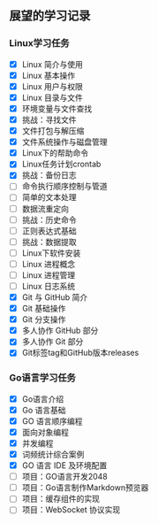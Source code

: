 ## 展望的学习记录

### Linux学习任务
- [x] Linux 简介与使用                                    
- [x] Linux 基本操作             
- [x] Linux 用户与权限                        
- [x] Linux 目录与文件                                    
- [x] 环境变量与文件查找        
- [x] 挑战：寻找文件                           
- [x] 文件打包与解压缩                                      
- [x] 文件系统操作与磁盘管理                                     
- [x] Linux下的帮助命令                      
- [x] Linux任务计划crontab                                   
- [x] 挑战：备份日志
- [ ] 命令执行顺序控制与管道
- [ ] 简单的文本处理
- [ ] 数据流重定向
- [ ] 挑战：历史命令
- [ ] 正则表达式基础
- [ ] 挑战：数据提取
- [ ] Linux下软件安装
- [ ] Linux 进程概念
- [ ] Linux 进程管理
- [ ] Linux 日志系统
- [x] Git 与 GitHub 简介                  
- [x] Git 基础操作                        
- [x] Git 分支操作                        
- [x] 多人协作 GitHub 部分                
- [x] 多人协作 Git 部分                   
- [x] Git标签tag和GitHub版本releases      

### Go语言学习任务
- [x] Go语言介绍                      
- [x] Go 语言基础                     
- [x] GO 语言顺序编程                 
- [x] 面向对象编程                    
- [x] 并发编程                        
- [x] 词频统计综合案例                
- [x] GO 语言 IDE 及环境配置          
- [ ] 项目：GO语言开发2048                  
- [ ] 项目：Go语言制作Markdown预览器        
- [ ] 项目：缓存组件的实现                  
- [ ] 项目：WebSocket 协议实现         
